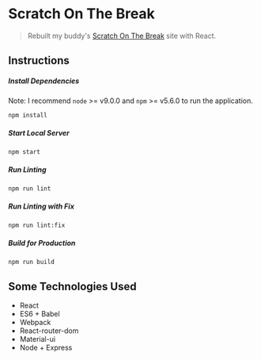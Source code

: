 # Scratch On The Break
> Rebuilt my buddy's [Scratch On The Break](https://scratchonthebreak.com/) site with React.

## Instructions

##### Install Dependencies
Note: I recommend `node` >= v9.0.0 and `npm` >= v5.6.0 to run the application.

```
npm install
```

##### Start Local Server
```
npm start
```

##### Run Linting
```
npm run lint
```

##### Run Linting with Fix
```
npm run lint:fix
```

##### Build for Production
```
npm run build
```

## Some Technologies Used
* React
* ES6 + Babel
* Webpack
* React-router-dom
* Material-ui
* Node + Express
